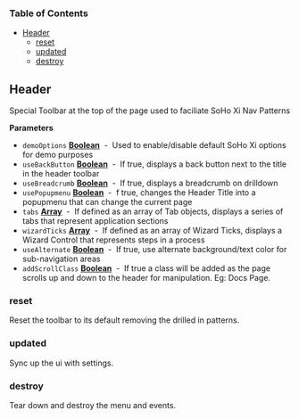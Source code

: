 <!-- Generated by documentation.js. Update this documentation by updating the source code. -->

### Table of Contents

-   [Header](#header)
    -   [reset](#reset)
    -   [updated](#updated)
    -   [destroy](#destroy)

## Header

Special Toolbar at the top of the page used to faciliate SoHo Xi Nav Patterns

**Parameters**

-   `demoOptions` **[Boolean](https://developer.mozilla.org/en-US/docs/Web/JavaScript/Reference/Global_Objects/Boolean)**  -  Used to enable/disable default SoHo Xi options for demo purposes
-   `useBackButton` **[Boolean](https://developer.mozilla.org/en-US/docs/Web/JavaScript/Reference/Global_Objects/Boolean)**  -  If true, displays a back button next to the title in the header toolbar
-   `useBreadcrumb` **[Boolean](https://developer.mozilla.org/en-US/docs/Web/JavaScript/Reference/Global_Objects/Boolean)**  -  If true, displays a breadcrumb on drilldown
-   `usePopupmenu` **[Boolean](https://developer.mozilla.org/en-US/docs/Web/JavaScript/Reference/Global_Objects/Boolean)**  -  f true, changes the Header Title into a popupmenu that can change the current page
-   `tabs` **[Array](https://developer.mozilla.org/en-US/docs/Web/JavaScript/Reference/Global_Objects/Array)**  -  If defined as an array of Tab objects, displays a series of tabs that represent application sections
-   `wizardTicks` **[Array](https://developer.mozilla.org/en-US/docs/Web/JavaScript/Reference/Global_Objects/Array)**  -  If defined as an array of Wizard Ticks, displays a Wizard Control that represents steps in a process
-   `useAlternate` **[Boolean](https://developer.mozilla.org/en-US/docs/Web/JavaScript/Reference/Global_Objects/Boolean)**  -  If true, use alternate background/text color for sub-navigation areas
-   `addScrollClass` **[Boolean](https://developer.mozilla.org/en-US/docs/Web/JavaScript/Reference/Global_Objects/Boolean)**  -  If true a class will be added as the page scrolls up and down to the header for manipulation. Eg: Docs Page.

### reset

Reset the toolbar to its default removing the drilled in patterns.

### updated

Sync up the ui with settings.

### destroy

Tear down and destroy the menu and events.
